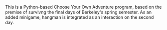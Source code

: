 This is a Python-based Choose Your Own Adventure program, based on the premise of survivng the final days of Berkeley's spring semester.
As an added minigame, hangman is integrated as an interaction on the second day.
